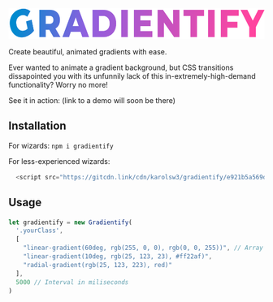 <img src="logo.png" height="60">

Create beautiful, animated gradients with ease.

Ever wanted to animate a gradient background, but CSS transitions dissapointed you with its unfunnily lack of this in-extremely-high-demand functionality? Worry no more!

See it in action: (link to a demo will soon be there)

## Installation

For wizards:
`npm i gradientify`


For less-experienced wizards:
```javascript
  <script src="https://gitcdn.link/cdn/karolsw3/gradientify/e921b5a569d07207ed8a41a79ed3adc547f2ff48/dist/gradientify.min.js"></script>
```

## Usage

```javascript
let gradientify = new Gradientify(
  '.yourClass',
  [
    "linear-gradient(60deg, rgb(255, 0, 0), rgb(0, 0, 255))", // Array of CSS gradients
    "linear-gradient(10deg, rgb(25, 123, 23), #ff22af)",
    "radial-gradient(rgb(25, 123, 223), red)"
  ],
  5000 // Interval in miliseconds
)
```


